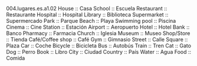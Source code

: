 004.lugares.es.a1.02
House :: Casa
School :: Escuela
Restaurant :: Restaurante
Hospital :: Hospital
Library :: Biblioteca
Supermarket :: Supermercado
Park :: Parque
Beach :: Playa
Swimming pool :: Piscina
Cinema :: Cine
Station :: Estación
Airport :: Aeropuerto
Hotel :: Hotel
Bank :: Banco
Pharmacy :: Farmacia
Church :: Iglesia
Museum :: Museo
Shop/Store :: Tienda
Café/Coffee shop :: Café
Gym :: Gimnasio
Street :: Calle
Square :: Plaza
Car :: Coche
Bicycle :: Bicicleta
Bus :: Autobús
Train :: Tren
Cat :: Gato
Dog :: Perro
Book :: Libro
City :: Ciudad
Country :: País
Water :: Agua
Food :: Comida
